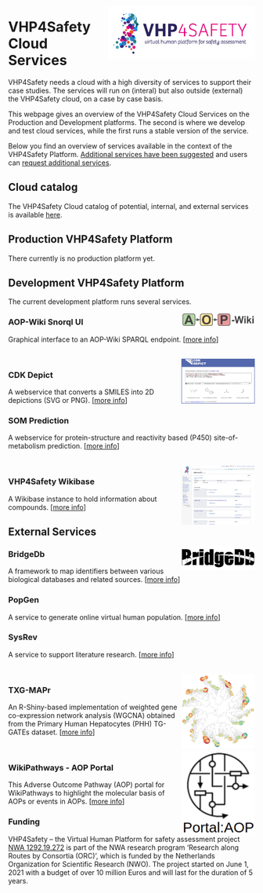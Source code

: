 <img width="300" align="right"
     alt="VHP4Safety logo" 
     src="VHP-LOGO-100mm-RGB.png">
# VHP4Safety Cloud Services

VHP4Safety needs a cloud with a high diversity of services to support their case studies.
The services will run on (interal) but also outside (external) the VHP4Safety cloud,
on a case by case basis.

This webpage gives an overview of the VHP4Safety Cloud Services on the Production and
Development platforms. The second is where we develop and test cloud services, while the
first runs a stable version of the service.

Below you find an overview of services available in the context of the VHP4Safety Platform.
[Additional services have been suggested](https://github.com/VHP4Safety/cloud/labels/service)
and users can [request additional services](https://github.com/VHP4Safety/cloud/issues/new/choose).

## Cloud catalog

The VHP4Safety Cloud catalog of potential, internal, and external services is
available [here](catalog.md).

## Production VHP4Safety Platform

There currently is no production platform yet.

## Development VHP4Safety Platform

The current development platform runs several services.

<img width="150" align="right"
     alt="screenshot of the service" 
     src="service/aopwiki.png">
### AOP-Wiki Snorql UI

Graphical interface to an AOP-Wiki SPARQL endpoint. [[more info](service/aopwiki.md)]

\
<img width="150" align="right"
     alt="screenshot of the service" 
     src="service/cdkdepict.png">
### CDK Depict

A webservice that converts a SMILES into 2D depictions (SVG or PNG). [[more info](service/cdkdepict.md)]

### SOM Prediction

A webservice for protein-structure and reactivity based (P450) site-of-metabolism prediction. [[more info](service/sombie.md)]

\
<img width="150" align="right"
     alt="screenshot of the service" 
     src="service/VHP4Safety_ChemicalCompounds.png">
### VHP4Safety Wikibase

A Wikibase instance to hold information about compounds. [[more info](service/wikibase.md)]





## External Services

<img width="150" align="right"
     alt="screenshot of the service" 
     src="service/bridgedb.png">
### BridgeDb

A framework to map identifiers between various biological databases and related sources. [[more info](service/bridgedb.md)]

### PopGen

A service to generate online virtual human population. [[more info](service/popgen.md)]

### SysRev

A service to support literature research. [[more info](service/sysrev.md)]

\
<img width="150" align="right"
     alt="screenshot of the service" 
     src="service/txg_mapr.png">
### TXG-MAPr

An R-Shiny-based implementation of weighted gene co-expression network analysis (WGCNA) obtained from the Primary Human Hepatocytes (PHH) TG-GATEs dataset. [[more info](service/txg_mapr.md)]

\
<img width="150" align="right"
     alt="screenshot of the service" 
     src="service/wikipathways_aop.png">
### WikiPathways - AOP Portal

This Adverse Outcome Pathway (AOP) portal for WikiPathways to highlight the molecular basis of AOPs or events in AOPs. [[more info](service/wikipathways_aop.md)]


### Funding

VHP4Safety – the Virtual Human Platform for safety assessment project
[NWA 1292.19.272](https://www.nwo.nl/projecten/nwa129219272) is part of the NWA
research program ‘Research along Routes by Consortia (ORC)’, which is funded by the Netherlands Organization
for Scientific Research (NWO). The project started on June 1, 2021 with a budget of over 10 million Euros
and will last for the duration of 5 years. 
